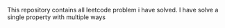 This repository contains all leetcode problem i have solved. I have solve a single property with multiple ways
